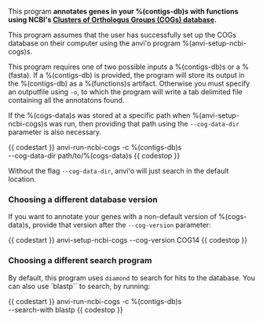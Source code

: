 This program **annotates genes in your %(contigs-db)s with functions using NCBI's [Clusters of Orthologus Groups (COGs) database](https://www.ncbi.nlm.nih.gov/pmc/articles/PMC102395/).**

This program assumes that the user has successfully set up the COGs database on their computer using the anvi'o program %(anvi-setup-ncbi-cogs)s.

This program requires one of two possible inputs a %(contigs-db)s or a %(fasta). If a %(contigs-db) is provided, the program will store its output in the %(contigs-db) as a %(functions)s artifact. Otherwise you must specify an outputfile using `-o`, to which the program will write a tab delimited file containing all the annotatons found.

If the %(cogs-data)s was stored at a specific path when %(anvi-setup-ncbi-cogs)s was run, then providing that path using the `--cog-data-dir` parameter is also necessary.

{{ codestart }}
anvi-run-ncbi-cogs -c %(contigs-db)s \
            --cog-data-dir path/to/%(cogs-data)s
{{ codestop }}

Without the flag `--cog-data-dir`, anvi'o will just search in the default location.

### Choosing a different database version
If you want to annotate your genes with a non-default version of %(cogs-data)s, provide that version after the `--cog-version` parameter:

{{ codestart }}
anvi-setup-ncbi-cogs --cog-version COG14
{{ codestop }}

### Choosing a different search program
By default, this program uses `diamond` to search for hits to the database. You can also use `blastp`` to search, by running:

{{ codestart }}
anvi-run-ncbi-cogs -c %(contigs-db)s \
            --search-with blastp
{{ codestop }}
